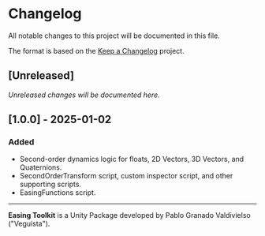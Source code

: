 # Changelog

All notable changes to this project will be documented in this file.

The format is based on the [Keep a Changelog](https://keepachangelog.com/en/1.1.0/) project.

## [Unreleased]

_Unreleased changes will be documented here._

## [1.0.0] - 2025-01-02

### Added

- Second-order dynamics logic for floats, 2D Vectors, 3D Vectors, and Quaternions.
- SecondOrderTransform script, custom inspector script, and other supporting scripts.
- EasingFunctions script.


-------------------------------------

**Easing Toolkit** is a Unity Package developed by Pablo Granado Valdivielso ("Veguista").